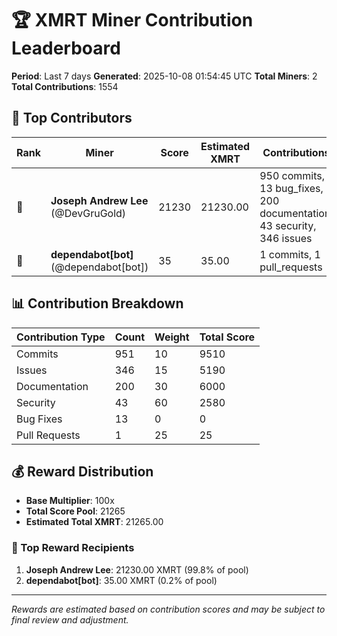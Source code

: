 # 🏆 XMRT Miner Contribution Leaderboard

**Period**: Last 7 days
**Generated**: 2025-10-08 01:54:45 UTC
**Total Miners**: 2
**Total Contributions**: 1554

## 🥇 Top Contributors

| Rank | Miner | Score | Estimated XMRT | Contributions |
|------|-------|-------|----------------|---------------|
| 🥇 | **Joseph Andrew Lee** (@DevGruGold) | 21230 | 21230.00 | 950 commits, 13 bug_fixes, 200 documentation, 43 security, 346 issues |
| 🥈 | **dependabot[bot]** (@dependabot[bot]) | 35 | 35.00 | 1 commits, 1 pull_requests |

## 📊 Contribution Breakdown

| Contribution Type | Count | Weight | Total Score |
|-------------------|-------|--------|-------------|
| Commits | 951 | 10 | 9510 |
| Issues | 346 | 15 | 5190 |
| Documentation | 200 | 30 | 6000 |
| Security | 43 | 60 | 2580 |
| Bug Fixes | 13 | 0 | 0 |
| Pull Requests | 1 | 25 | 25 |

## 💰 Reward Distribution

- **Base Multiplier**: 100x
- **Total Score Pool**: 21265
- **Estimated Total XMRT**: 21265.00

### 🎯 Top Reward Recipients
1. **Joseph Andrew Lee**: 21230.00 XMRT (99.8% of pool)
2. **dependabot[bot]**: 35.00 XMRT (0.2% of pool)

---
*Rewards are estimated based on contribution scores and may be subject to final review and adjustment.*